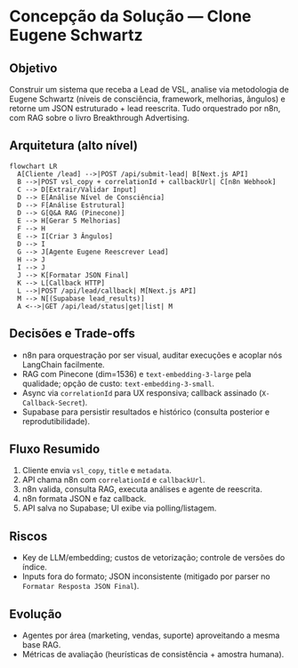 # Concepção da Solução — Clone Eugene Schwartz

## Objetivo
Construir um sistema que receba a Lead de VSL, analise via metodologia de Eugene Schwartz (níveis de consciência, framework, melhorias, ângulos) e retorne um JSON estruturado + lead reescrita. Tudo orquestrado por n8n, com RAG sobre o livro Breakthrough Advertising.

## Arquitetura (alto nível)
```mermaid
flowchart LR
  A[Cliente /lead] -->|POST /api/submit-lead| B[Next.js API]
  B -->|POST vsl_copy + correlationId + callbackUrl| C[n8n Webhook]
  C --> D[Extrair/Validar Input]
  D --> E[Análise Nível de Consciência]
  D --> F[Análise Estrutural]
  D --> G[Q&A RAG (Pinecone)]
  E --> H[Gerar 5 Melhorias]
  F --> H
  E --> I[Criar 3 Ângulos]
  D --> I
  G --> J[Agente Eugene Reescrever Lead]
  H --> J
  I --> J
  J --> K[Formatar JSON Final]
  K --> L[Callback HTTP]
  L -->|POST /api/lead/callback| M[Next.js API]
  M --> N[(Supabase lead_results)]
  A <-->|GET /api/lead/status|get|list| M
```

## Decisões e Trade-offs
- n8n para orquestração por ser visual, auditar execuções e acoplar nós LangChain facilmente.
- RAG com Pinecone (dim=1536) e `text-embedding-3-large` pela qualidade; opção de custo: `text-embedding-3-small`.
- Async via `correlationId` para UX responsiva; callback assinado (`X-Callback-Secret`).
- Supabase para persistir resultados e histórico (consulta posterior e reprodutibilidade).

## Fluxo Resumido
1. Cliente envia `vsl_copy`, `title` e `metadata`.
2. API chama n8n com `correlationId` e `callbackUrl`.
3. n8n valida, consulta RAG, executa análises e agente de reescrita.
4. n8n formata JSON e faz callback.
5. API salva no Supabase; UI exibe via polling/listagem.

## Riscos
- Key de LLM/embedding; custos de vetorização; controle de versões do índice.
- Inputs fora do formato; JSON inconsistente (mitigado por parser no `Formatar Resposta JSON Final`).

## Evolução
- Agentes por área (marketing, vendas, suporte) aproveitando a mesma base RAG.
- Métricas de avaliação (heurísticas de consistência + amostra humana).
